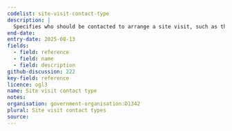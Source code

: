 ```yaml
---
codelist: site-visit-contact-type
description: |
  Specifies who should be contacted to arrange a site visit, such as the applicant or agent.
end-date:
entry-date: 2025-08-13
fields:
  - field: reference
  - field: name
  - field: description
github-discussion: 222
key-field: reference
licence: ogl3
name: Site visit contact type
notes:
organisation: government-organisation:D1342
plural: Site visit contact types
source: 
---
```

